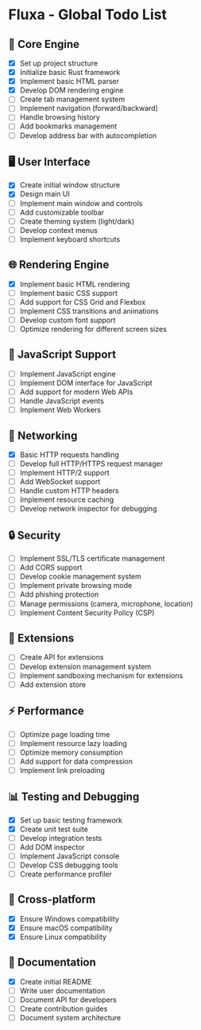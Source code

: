 # Fluxa - Global Todo List

## 🚀 Core Engine
- [x] Set up project structure
- [x] Initialize basic Rust framework
- [x] Implement basic HTML parser
- [x] Develop DOM rendering engine
- [ ] Create tab management system
- [ ] Implement navigation (forward/backward)
- [ ] Handle browsing history
- [ ] Add bookmarks management
- [ ] Develop address bar with autocompletion

## 🖥️ User Interface
- [x] Create initial window structure
- [x] Design main UI
- [ ] Implement main window and controls
- [ ] Add customizable toolbar
- [ ] Create theming system (light/dark)
- [ ] Develop context menus
- [ ] Implement keyboard shortcuts

## 🌐 Rendering Engine
- [x] Implement basic HTML rendering
- [ ] Implement basic CSS support
- [ ] Add support for CSS Grid and Flexbox
- [ ] Implement CSS transitions and animations
- [ ] Develop custom font support
- [ ] Optimize rendering for different screen sizes

## 📜 JavaScript Support
- [ ] Implement JavaScript engine
- [ ] Implement DOM interface for JavaScript
- [ ] Add support for modern Web APIs
- [ ] Handle JavaScript events
- [ ] Implement Web Workers

## 🔌 Networking
- [x] Basic HTTP requests handling
- [ ] Develop full HTTP/HTTPS request manager
- [ ] Implement HTTP/2 support
- [ ] Add WebSocket support
- [ ] Handle custom HTTP headers
- [ ] Implement resource caching
- [ ] Develop network inspector for debugging

## 🔒 Security
- [ ] Implement SSL/TLS certificate management
- [ ] Add CORS support
- [ ] Develop cookie management system
- [ ] Implement private browsing mode
- [ ] Add phishing protection
- [ ] Manage permissions (camera, microphone, location)
- [ ] Implement Content Security Policy (CSP)

## 🧩 Extensions
- [ ] Create API for extensions
- [ ] Develop extension management system
- [ ] Implement sandboxing mechanism for extensions
- [ ] Add extension store

## ⚡ Performance
- [ ] Optimize page loading time
- [ ] Implement resource lazy loading
- [ ] Optimize memory consumption
- [ ] Add support for data compression
- [ ] Implement link preloading

## 📊 Testing and Debugging
- [x] Set up basic testing framework
- [x] Create unit test suite
- [ ] Develop integration tests
- [ ] Add DOM inspector
- [ ] Implement JavaScript console
- [ ] Develop CSS debugging tools
- [ ] Create performance profiler

## 📱 Cross-platform
- [x] Ensure Windows compatibility
- [x] Ensure macOS compatibility
- [x] Ensure Linux compatibility

## 📝 Documentation
- [x] Create initial README
- [ ] Write user documentation
- [ ] Document API for developers
- [ ] Create contribution guides
- [ ] Document system architecture
